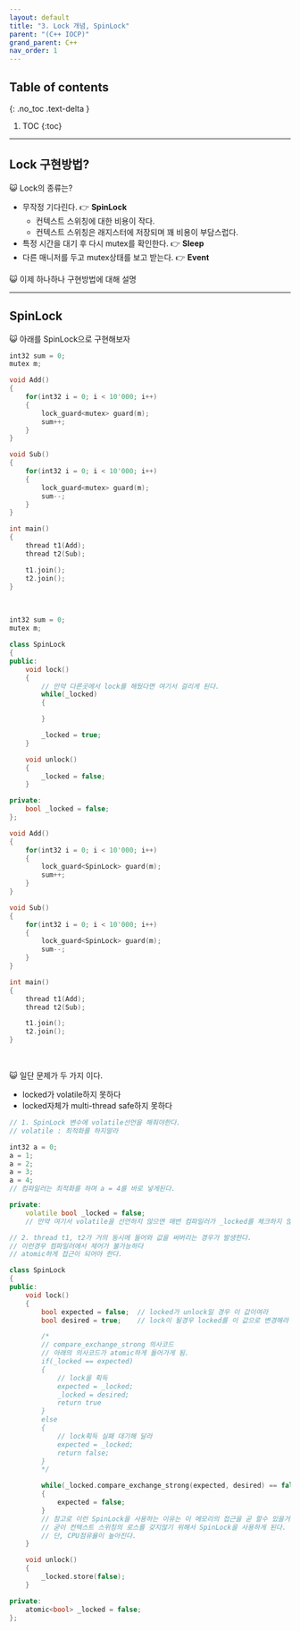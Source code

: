 ```yaml
---
layout: default
title: "3. Lock 개념, SpinLock"
parent: "(C++ IOCP)"
grand_parent: C++
nav_order: 1
---
```


## Table of contents
{: .no_toc .text-delta }

1. TOC
{:toc}

---

## Lock 구현방법?

😺 Lock의 종류는?

* 무작정 기다린다. 👉 **SpinLock**
    * 컨텍스트 스위칭에 대한 비용이 작다.
    * 컨텍스트 스위칭은 래지스터에 저장되며 꽤 비용이 부담스럽다.
* 특정 시간을 대기 후 다시 mutex를 확인한다. 👉 **Sleep**
* 다른 매니저를 두고 mutex상태를 보고 받는다. 👉 **Event**

😺 이제 하나하나 구현방법에 대해 설명

---

## SpinLock

😺 아래를 SpinLock으로 구현해보자

```cpp
int32 sum = 0;
mutex m;

void Add()
{
    for(int32 i = 0; i < 10'000; i++)
    {
        lock_guard<mutex> guard(m);
        sum++;
    }
}

void Sub()
{
    for(int32 i = 0; i < 10'000; i++)
    {
        lock_guard<mutex> guard(m);
        sum--;
    }
}

int main()
{
    thread t1(Add);
    thread t2(Sub);

    t1.join();
    t2.join();
}
```

<br>

```cpp
int32 sum = 0;
mutex m;

class SpinLock
{
public:
    void lock()
    {
        // 만약 다른곳에서 lock를 해뒀다면 여기서 걸리게 된다.
        while(_locked)
        {

        }

        _locked = true;
    }

    void unlock()
    {
        _locked = false;
    }

private:
    bool _locked = false;
};

void Add()
{
    for(int32 i = 0; i < 10'000; i++)
    {
        lock_guard<SpinLock> guard(m);
        sum++;
    }
}

void Sub()
{
    for(int32 i = 0; i < 10'000; i++)
    {
        lock_guard<SpinLock> guard(m);
        sum--;
    }
}

int main()
{
    thread t1(Add);
    thread t2(Sub);

    t1.join();
    t2.join();
}
```

<Br>

😺 일단 문제가 두 가지 이다.

* locked가 volatile하지 못하다
* locked자체가 multi-thread safe하지 못하다

```cpp
// 1. SpinLock 변수에 volatile선언을 해줘야한다.
// volatile : 최적화를 하지말라

int32 a = 0;
a = 1;
a = 2;
a = 3;
a = 4;
// 컴파일러는 최적화를 하며 a = 4를 바로 넣게된다.

private:
    volatile bool _locked = false;
    // 만약 여기서 volatile을 선언하지 않으면 매번 컴파일러가 _locked를 체크하지 않는다
```

```cpp
// 2. thread t1, t2가 거의 동시에 들어와 값을 써버리는 경우가 발생한다.
// 이런경우 컴파일러에서 제어가 불가능하다
// atomic하게 접근이 되어야 한다.

class SpinLock
{
public:
    void lock()
    {
        bool expected = false;  // locked가 unlock일 경우 이 값이여라
        bool desired = true;    // lock이 될경우 locked를 이 값으로 변경해라

        /*
        // compare_exchange_strong 의사코드
        // 아래의 의사코드가 atomic하게 들어가게 됨.
        if(_locked == expected) 
        {
            // lock을 획득
            expected = _locked;
            _locked = desired;
            return true
        }
        else
        {
            // lock획득 실패 대기해 달라
            expected = _locked;
            return false;
        }
        */

        while(_locked.compare_exchange_strong(expected, desired) == false)
        {
            expected = false;
        }
        // 참고로 이런 SpinLock을 사용하는 이유는 이 메모리의 접근을 곧 할수 있을거라는 기대때문이다.
        // 굳이 컨텍스트 스위칭의 로스를 갖지않기 위해서 SpinLock을 사용하게 된다.
        // 단, CPU점유율이 높아진다.
    }

    void unlock()
    {
        _locked.store(false);
    }

private:
    atomic<bool> _locked = false;
};
```


